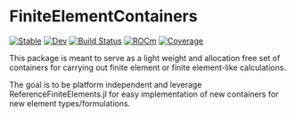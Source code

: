 # FiniteElementContainers 
[![Stable](https://img.shields.io/badge/docs-stable-blue.svg)](https://cthonios.github.io/FiniteElementContainers.jl/) 
[![Dev](https://img.shields.io/badge/docs-dev-blue.svg)](https://cthonios.github.io/FiniteElementContainers.jl/dev/) 
[![Build Status](https://github.com/Cthonios/FiniteElementContainers.jl/actions/workflows/CI.yml/badge.svg?branch=main)](https://github.com/Cthonios/FiniteElementContainers.jl/actions/workflows/CI.yml?query=branch%3Amain) 
[![ROCm](https://github.com/Cthonios/FiniteElementContainers.jl/actions/workflows/CI_ROCM.yml/badge.svg?branch=main)](https://github.com/Cthonios/FiniteElementContainers.jl/actions/workflows/CI_ROCM.yml?query=branch%3Amain) 
[![Coverage](https://codecov.io/gh/Cthonios/FiniteElementContainers.jl/branch/main/graph/badge.svg)](https://codecov.io/gh/Cthonios/FiniteElementContainers.jl)

This package is meant to serve as a light weight and allocation free set of containers for carrying out finite element or finite element-like calculations.

The goal is to be platform independent and leverage ReferenceFiniteElements.jl for easy implementation of new containers for new element types/formulations.

